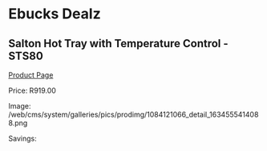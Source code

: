 
# Ebucks Dealz
## Salton Hot Tray with Temperature Control - STS80
[Product Page](https://www.ebucks.com/web/shop/productSelected.do?prodId=1084121066&catId=704983235)

Price: R919.00

Image: /web/cms/system/galleries/pics/prodimg/1084121066_detail_1634555414088.png

Savings: 


	